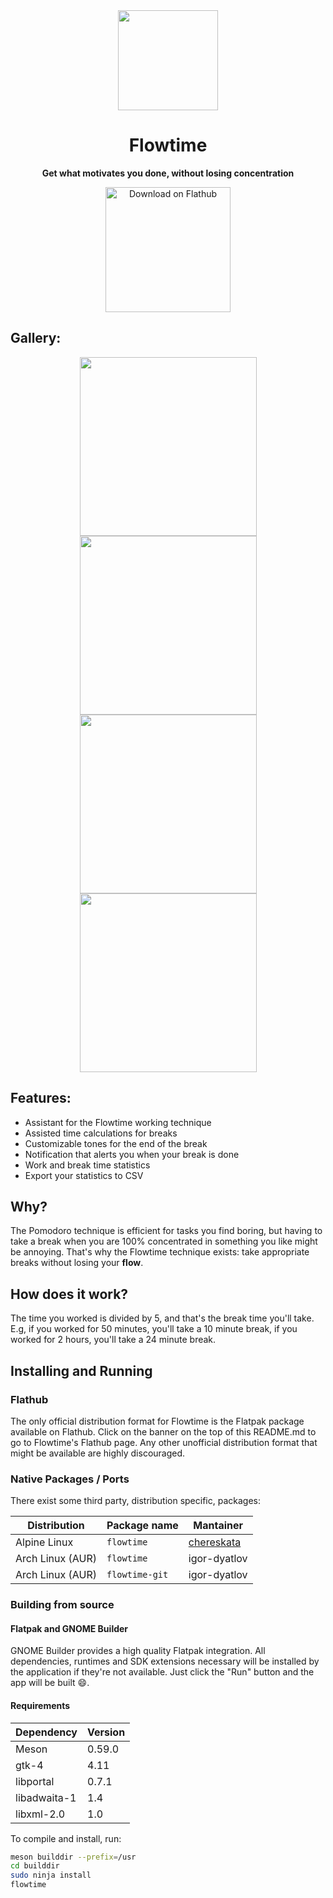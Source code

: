 <div align="center">
	<img src="data/icons/hicolor/scalable/apps/io.github.diegoivanme.flowtime.svg" width="160" height="160"></img>

# Flowtime

**Get what motivates you done, without losing concentration**

<a href="https://flathub.org/apps/details/io.github.diegoivanme.flowtime">
    <img width="200" src="https://flathub.org/assets/badges/flathub-badge-en.png" alt="Download on Flathub">
</a>

</div>

## Gallery:

<div align="center">
	<img src="https://raw.githubusercontent.com/Diego-Ivan/Flowtime/main/data/screenshots/01.png" width="283" height="286" style="padding-top=24;"></img>
	<img src="https://raw.githubusercontent.com/Diego-Ivan/Flowtime/main/data/screenshots/02.png" width="283" height="286"></img>	
	<img src="https://raw.githubusercontent.com/Diego-Ivan/Flowtime/main/data/screenshots/03.png" width="283" height="286"></img>
	<img src="https://raw.githubusercontent.com/Diego-Ivan/Flowtime/main/data/screenshots/04.png" width="283" height="286"></img>
</div>

## Features:

* Assistant for the Flowtime working technique
* Assisted time calculations for breaks
* Customizable tones for the end of the break
* Notification that alerts you when your break is done
* Work and break time statistics
* Export your statistics to CSV

## Why?

The Pomodoro technique is efficient for tasks you find boring, but having to take a break when you are 100% concentrated in something you like might be annoying. That's why the Flowtime technique exists: take appropriate breaks without losing your **flow**.

## How does it work?

The time you worked is divided by 5, and that's the break time you'll take. E.g, if you worked for 50 minutes, you'll take a 10 minute break, if you worked for 2 hours, you'll take a 24 minute break.

## Installing and Running

### Flathub

The only official distribution format for Flowtime is the Flatpak package available on Flathub. Click on the banner on the top of this README.md to go to Flowtime's Flathub page. Any other unofficial distribution format that might be available are highly discouraged.

### Native Packages / Ports

There exist some third party, distribution specific, packages:

| Distribution        | Package name    | Mantainer       |
| ------------------- | --------------- | --------------- |
| Alpine Linux        | `flowtime`      | [chereskata](https://gitlab.alpinelinux.org/chereskata) |
| Arch Linux (AUR)    | `flowtime`      | igor-dyatlov    |
| Arch Linux (AUR)    | `flowtime-git`  | igor-dyatlov    |


### Building from source

#### Flatpak and GNOME Builder

GNOME Builder provides a high quality Flatpak integration. All dependencies, runtimes and SDK extensions necessary will be installed by the application if they're not available. Just click the "Run" button and the app will be built :smile:.

#### Requirements

| Dependency | Version |
| ---------- | ------- |
| Meson | 0.59.0 |
| gtk-4  | 4.11 |
| libportal | 0.7.1 |
| libadwaita-1 |  1.4 |
| libxml-2.0 |  1.0 |

To compile and install, run:

```sh
meson builddir --prefix=/usr
cd builddir
sudo ninja install
flowtime
```
